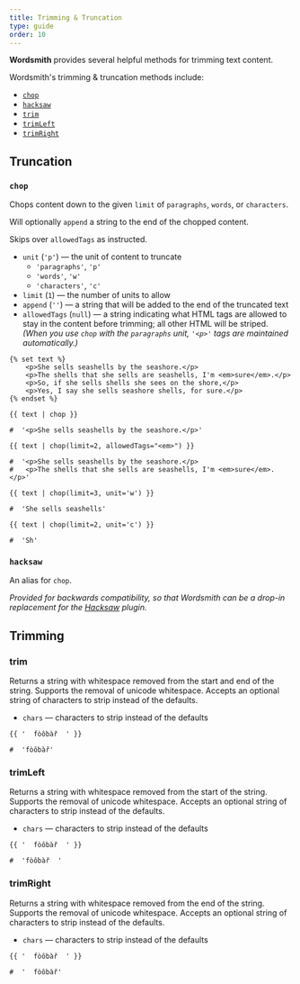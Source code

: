 ```yaml
---
title: Trimming & Truncation
type: guide
order: 10
---
```


**Wordsmith** provides several helpful methods for trimming text content.

Wordsmith's trimming & truncation methods include:

- [`chop`](#chop)
- [`hacksaw`](#hacksaw)
- [`trim`](#trim)
- [`trimLeft`](#trimLeft)
- [`trimRight`](#trimRight)


## Truncation


### `chop`

Chops content down to the given `limit` of `paragraphs`, `words`, or `characters`.

Will optionally `append` a string to the end of the chopped content.

Skips over `allowedTags` as instructed.

* `unit` (`'p'`) &mdash; the unit of content to truncate
  - `'paragraphs'`, `'p'`
  - `'words'`, `'w'`
  - `'characters'`, `'c'`   
* `limit` (`1`) &mdash; the number of units to allow
* `append` (`''`) &mdash; a string that will be added to the end of the truncated text
* `allowedTags` (`null`) &mdash; a string indicating what HTML tags are allowed to stay in the content before trimming; all other HTML will be striped. _(When you use `chop` with the `paragraphs` unit, `'<p>'` tags are maintained automatically.)_

```twig
{% set text %}
    <p>She sells seashells by the seashore.</p>
    <p>The shells that she sells are seashells, I'm <em>sure</em>.</p>
    <p>So, if she sells shells she sees on the shore,</p>
    <p>Yes, I say she sells seashore shells, for sure.</p>
{% endset %}

{{ text | chop }}

#  '<p>She sells seashells by the seashore.</p>'

{{ text | chop(limit=2, allowedTags="<em>") }}

#  '<p>She sells seashells by the seashore.</p>
#   <p>The shells that she sells are seashells, I'm <em>sure</em>.</p>'

{{ text | chop(limit=3, unit='w') }}

#  'She sells seashells'

{{ text | chop(limit=2, unit='c') }}

#  'Sh'

```


### `hacksaw`

An alias for `chop`.

_Provided for backwards compatibility, so that Wordsmith can be a drop-in replacement for the [Hacksaw](https://github.com/ryanshrum/hacksaw) plugin._


## Trimming


### trim

Returns a string with whitespace removed from the start and end of the string. Supports the removal of unicode whitespace. Accepts an optional string of characters to strip instead of the defaults.

* `chars` &mdash; characters to strip instead of the defaults

```twig
{{ '  fòôbàř  ' }}

#  'fòôbàř'
```


### trimLeft

Returns a string with whitespace removed from the start of the string. Supports the removal of unicode whitespace. Accepts an optional string of characters to strip instead of the defaults.

* `chars` &mdash; characters to strip instead of the defaults

```twig
{{ '  fòôbàř  ' }}

#  'fòôbàř  '
```


### trimRight

Returns a string with whitespace removed from the end of the string. Supports the removal of unicode whitespace. Accepts an optional string of characters to strip instead of the defaults.

* `chars` &mdash; characters to strip instead of the defaults

```twig
{{ '  fòôbàř  ' }}

#  '  fòôbàř'
```
